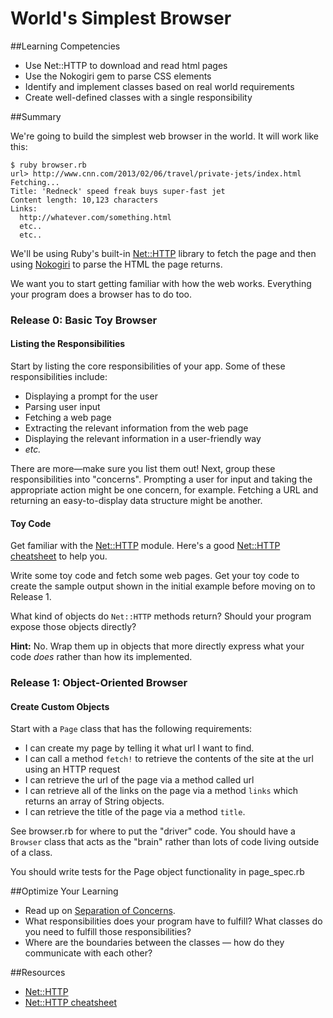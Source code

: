 # World's Simplest Browser

##Learning Competencies

- Use Net::HTTP to download and read html pages
- Use the Nokogiri gem to parse CSS elements
- Identify and implement classes based on real world requirements
- Create well-defined classes with a single responsibility

##Summary

We're going to build the simplest web browser in the world.  It will work like this:

```text
$ ruby browser.rb
url> http://www.cnn.com/2013/02/06/travel/private-jets/index.html
Fetching...
Title: 'Redneck' speed freak buys super-fast jet
Content length: 10,123 characters
Links:
  http://whatever.com/something.html
  etc..
  etc..
```

We'll be using Ruby's built-in [Net::HTTP](http://ruby-doc.org/stdlib-1.9.3//libdoc/net/http/rdoc/Net/HTTP.html) library to fetch the page and then using [Nokogiri](http://nokogiri.org/) to parse the HTML the page returns.

We want you to start getting familiar with how the web works.  Everything your program does a browser has to do too.

### Release 0: Basic Toy Browser

#### Listing the Responsibilities

Start by listing the core responsibilities of your app.  Some of these responsibilities include:

- Displaying a prompt for the user
- Parsing user input
- Fetching a web page
- Extracting the relevant information from the web page
- Displaying the relevant information in a user-friendly way
- *etc.*

There are more&mdash;make sure you list them out!  Next, group these responsibilities into "concerns".  Prompting a user for input and taking the appropriate action might be one concern, for example.  Fetching a URL and returning an easy-to-display data structure might be another.

#### Toy Code

Get familiar with the [Net::HTTP](http://ruby-doc.org/stdlib-1.9.3//libdoc/net/http/rdoc/Net/HTTP.html) module.  Here's a good [Net::HTTP cheatsheet](http://www.rubyinside.com/nethttp-cheat-sheet-2940.html) to help you.

Write some toy code and fetch some web pages. Get your toy code to create the sample output shown in the initial example before moving on to Release 1.

What kind of objects do `Net::HTTP` methods return?  Should your program expose those objects directly?

**Hint:** No.  Wrap them up in objects that more directly express what your code *does* rather than how its implemented.

### Release 1: Object-Oriented Browser

#### Create Custom Objects

Start with a `Page` class that has the following requirements:

- I can create my page by telling it what url I want to find.
- I can call a method `fetch!` to retrieve the contents of the site at the url using an HTTP request
- I can retrieve the url of the page via a method called url
- I can retrieve all of the links on the page via a method `links` which returns an array of String objects.
- I can retrieve the title of the page via a method `title`.


See browser.rb for where to put the "driver" code.  You should have a `Browser` class that acts as the "brain" rather than lots of code living outside of a class.

You should write tests for the Page object functionality in page_spec.rb

##Optimize Your Learning
- Read up on [Separation of Concerns](http://en.wikipedia.org/wiki/Separation_of_concerns).
- What responsibilities does your program have to fulfill?  What classes do you need to fulfill those responsibilities?
- Where are the boundaries between the classes &mdash; how do they communicate with each other?

##Resources
- [Net::HTTP](http://ruby-doc.org/stdlib-1.9.3/libdoc/net/http/rdoc/Net/HTTP.html)
- [Net::HTTP cheatsheet](http://www.rubyinside.com/nethttp-cheat-sheet-2940.html)
